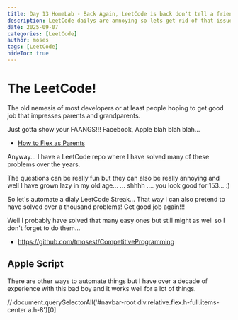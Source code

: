 ```yaml
---
title: Day 13 HomeLab - Back Again, LeetCode is back don't tell a friend...
description: LeetCode dailys are annoying so lets get rid of that issue.
date: 2025-09-07
categories: [LeetCode]
author: moses
tags: [LeetCode]
hideToc: true
---
```


# The LeetCode!

The old nemesis of most developers or at least people hoping to get good job that impresses parents and grandparents.

Just gotta show your FAANGS!!! Facebook, Apple blah blah blah...

- [How to Flex as Parents](https://www.youtube.com/watch?v=CIMmK86vNYo)

Anyway... I have a LeetCode repo where I have solved many of these problems over the years.

The questions can be really fun but they can also be really annoying and well I have grown lazy in my old age...
... shhhh .... you look good for 153... :)

So let's automate a dialy LeetCode Streak... 
That way I can also pretend to have solved over a thousand problems!
Get good job again!!!

Well I probably have solved that many easy ones but still might as well so I don't forget to do them...

- https://github.com/tmosest/CompetitiveProgramming

## Apple Script

There are other ways to automate things but I have over a decade of experience with this bad boy and it works well for a lot of things.

// document.querySelectorAll('#navbar-root div.relative.flex.h-full.items-center a.h-8')[0]

